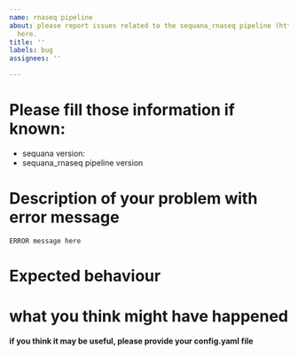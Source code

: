 ```yaml
---
name: rnaseq pipeline
about: please report issues related to the sequana_rnaseq pipeline (https://github.com/sequana/sequana_rnaseq)
  here.
title: ''
labels: bug
assignees: ''

---
```


# Please fill those information if known:

- sequana version: 
- sequana_rnaseq pipeline version

# Description of your problem with error message 

```
ERROR message here
```

# Expected behaviour

# what you think might have happened

**if you think it may be useful, please provide your config.yaml file**
